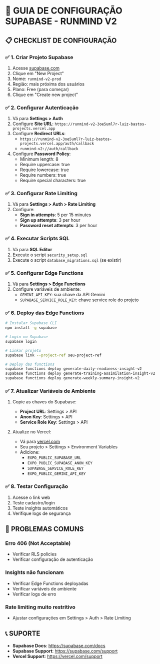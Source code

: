 # 🔧 GUIA DE CONFIGURAÇÃO SUPABASE - RUNMIND V2

## 📋 CHECKLIST DE CONFIGURAÇÃO

### ✅ 1. Criar Projeto Supabase
1. Acesse [supabase.com](https://supabase.com)
2. Clique em "New Project"
3. Nome: `runmind-v2-prod`
4. Região: mais próxima dos usuários
5. Plano: Free (para começar)
6. Clique em "Create new project"

### ✅ 2. Configurar Autenticação
1. Vá para **Settings > Auth**
2. Configure **Site URL**: `https://runmind-v2-3oe5uml7r-luiz-bastos-projects.vercel.app`
3. Configure **Redirect URLs**: 
   - `https://runmind-v2-3oe5uml7r-luiz-bastos-projects.vercel.app/auth/callback`
   - `runmind-v2://auth/callback`
4. Configure **Password Policy**:
   - Minimum length: 8
   - Require uppercase: true
   - Require lowercase: true
   - Require numbers: true
   - Require special characters: true

### ✅ 3. Configurar Rate Limiting
1. Vá para **Settings > Auth > Rate Limiting**
2. Configure:
   - **Sign in attempts**: 5 per 15 minutes
   - **Sign up attempts**: 3 per hour
   - **Password reset attempts**: 3 per hour

### ✅ 4. Executar Scripts SQL
1. Vá para **SQL Editor**
2. Execute o script `security_setup.sql`
3. Execute o script `database_migrations.sql` (se existir)

### ✅ 5. Configurar Edge Functions
1. Vá para **Settings > Edge Functions**
2. Configure variáveis de ambiente:
   - `GEMINI_API_KEY`: sua chave da API Gemini
   - `SUPABASE_SERVICE_ROLE_KEY`: chave service role do projeto

### ✅ 6. Deploy das Edge Functions
```bash
# Instalar Supabase CLI
npm install -g supabase

# Login no Supabase
supabase login

# Linkar projeto
supabase link --project-ref seu-project-ref

# Deploy das functions
supabase functions deploy generate-daily-readiness-insight-v2
supabase functions deploy generate-training-assimilation-insight-v2
supabase functions deploy generate-weekly-summary-insight-v2
```

### ✅ 7. Atualizar Variáveis de Ambiente
1. Copie as chaves do Supabase:
   - **Project URL**: Settings > API
   - **Anon Key**: Settings > API
   - **Service Role Key**: Settings > API

2. Atualize no Vercel:
   - Vá para [vercel.com](https://vercel.com)
   - Seu projeto > Settings > Environment Variables
   - Adicione:
     - `EXPO_PUBLIC_SUPABASE_URL`
     - `EXPO_PUBLIC_SUPABASE_ANON_KEY`
     - `SUPABASE_SERVICE_ROLE_KEY`
     - `EXPO_PUBLIC_GEMINI_API_KEY`

### ✅ 8. Testar Configuração
1. Acesse o link web
2. Teste cadastro/login
3. Teste insights automáticos
4. Verifique logs de segurança

## 🚨 PROBLEMAS COMUNS

### Erro 406 (Not Acceptable)
- Verificar RLS policies
- Verificar configuração de autenticação

### Insights não funcionam
- Verificar Edge Functions deployadas
- Verificar variáveis de ambiente
- Verificar logs de erro

### Rate limiting muito restritivo
- Ajustar configurações em Settings > Auth > Rate Limiting

## 📞 SUPORTE

- **Supabase Docs**: https://supabase.com/docs
- **Supabase Support**: https://supabase.com/support
- **Vercel Support**: https://vercel.com/support
